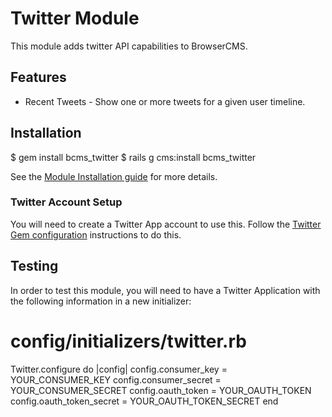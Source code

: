 # Twitter Module

This module adds twitter API capabilities to BrowserCMS.

## Features

* Recent Tweets - Show one or more tweets for a given user timeline.

## Installation

$ gem install bcms_twitter
$ rails g cms:install bcms_twitter

See the [Module Installation guide](https://github.com/browsermedia/browsercms/wiki/Installing-A-Module) for more details. 

### Twitter Account Setup

You will need to create a Twitter App account to use this. Follow the [Twitter Gem configuration](http://sferik.github.com/twitter/) instructions to do this. 


## Testing

In order to test this module, you will need to have a Twitter Application with the following information in a new initializer:

# config/initializers/twitter.rb
Twitter.configure do |config|
  config.consumer_key = YOUR_CONSUMER_KEY
  config.consumer_secret = YOUR_CONSUMER_SECRET
  config.oauth_token = YOUR_OAUTH_TOKEN
  config.oauth_token_secret = YOUR_OAUTH_TOKEN_SECRET
end